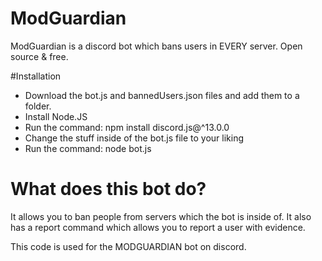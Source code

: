 # ModGuardian
ModGuardian is a discord bot which bans users in EVERY server. Open source &amp; free. 

#Installation

- Download the bot.js and bannedUsers.json files and add them to a folder.
- Install Node.JS
- Run the command: npm install discord.js@^13.0.0
- Change the stuff inside of the bot.js file to your liking 
- Run the command: node bot.js

# What does this bot do? 

It allows you to ban people from servers which the bot is inside of. 
It also has a report command which allows you to report a user with evidence. 


This code is used for the MODGUARDIAN bot on discord.
